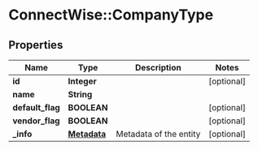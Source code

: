 # ConnectWise::CompanyType

## Properties
Name | Type | Description | Notes
------------ | ------------- | ------------- | -------------
**id** | **Integer** |  | [optional] 
**name** | **String** |  | 
**default_flag** | **BOOLEAN** |  | [optional] 
**vendor_flag** | **BOOLEAN** |  | [optional] 
**_info** | [**Metadata**](Metadata.md) | Metadata of the entity | [optional] 


